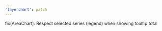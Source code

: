```yaml
---
'layerchart': patch
---
```


fix(AreaChart): Respect selected series (legend) when showing tooltip total
